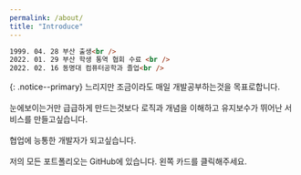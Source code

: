 ```yaml
---
permalink: /about/
title: "Introduce"
---
```


```html
1999. 04. 28 부산 출생<br />
2022. 01. 29 부산 학생 통역 협회 수료 <br />
2022. 02. 16 동명대 컴퓨터공학과 졸업<br />
```

{: .notice--primary}
느리지만 조금이라도 매일 개발공부하는것을 목표로합니다.<br><br>
눈에보이는거만 급급하게 만드는것보다 로직과 개념을 이해하고 유지보수가 뛰어난 서비스를 만들고싶습니다.<br><br>
협업에 능통한 개발자가 되고싶습니다.
<br><br>
저의 모든 포트폴리오는 GitHub에 있습니다. 왼쪽 카드를 클릭해주세요.
